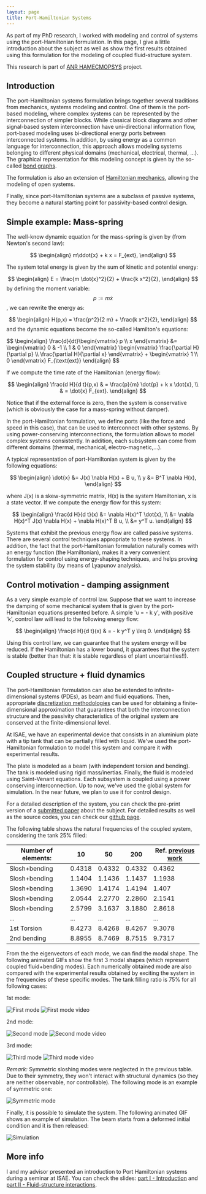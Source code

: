 ```yaml
---
layout: page
title: Port-Hamiltonian Systems
---
```


As part of my PhD research, I worked with modeling and control of systems using the port-Hamiltonian formulation. In this page, I give a little introduction about
the subject as well as show the first results obtained using this formulation for the
modeling of coupled fluid-structure system.

This research is part of [ANR HAMECMOPSYS](https://hamecmopsys.ens2m.fr/) project.


Introduction
----------------------------

The port-Hamiltonian systems formulation brings together several traditions from
mechanics, systems modeling and control.
One of them is the port-based modeling, where complex systems can be represented
by the interconnection of simpler blocks. While classical block diagrams and other signal-based
system interconnection have uni-directional information flow, port-based modeling uses
bi-directional energy ports between interconnected systems. In addition, by using
energy as a common language for interconnection, this approach allows modeling systems belonging to different
physical domains (mechanical, electrical, thermal, ...).
The graphical representation for this modeling concept is given by the so-called
[bond graphs](http://en.wikipedia.org/wiki/Bond_graph).

The formulation is also an extension of [Hamiltonian mechanics](http://en.wikipedia.org/wiki/Hamiltonian_mechanics), allowing the modeling
of open systems.

Finally, since port-Hamiltonian systems are a subclass of passive systems, they
become a natural starting point for passivity-based control design.

Simple example: Mass-spring
----------------------------

The well-know dynamic equation for the mass-spring is given by (from Newton's second law):

$$
\begin{align}
	m\ddot{x} + k x = F_{ext},
\end{align}
$$

The system total energy is given by the sum of kinetic and potential energy:

$$
\begin{align}
	E = \frac{m \dot{x}^2}{2} + \frac{k x^2}{2},
\end{align}
$$
by defining the moment variable:$$p := m\dot{x}$$, we can rewrite the energy as:

$$
\begin{align}
	H(p,x) = \frac{p^2}{2 m} + \frac{k x^2}{2},
\end{align}
$$
and the dynamic equations become the so-called Hamilton's equations:

<div class="matrix-equation">
$$
\begin{align}
\frac{d}{dt}\begin{vmatrix} p \\ x \end{vmatrix} &= 
\begin{vmatrix} 0 & -1 \\ 1 & 0 \end{vmatrix}
\begin{vmatrix} \frac{\partial H}{\partial p} \\ \frac{\partial H}{\partial x} \end{vmatrix} + 
\begin{vmatrix} 1 \\ 0 \end{vmatrix} F_{\text{ext}}
\end{align}
$$
</div>

If we compute the time rate of the Hamiltonian (energy flow):

$$
\begin{align}
	\frac{d H}{d t}(p,x) & = \frac{p}{m} \dot{p} + k x \dot{x}, \\
	 & = \dot{x} F_{ext}.
\end{align}
$$

Notice that if the external force is zero, then the system is conservative
(which is obviously the case for a mass-spring without damper).

In the port-Hamiltonian formulation, we define ports (like the force and
speed in this case), that can be used to interconnect with other systems.
By using power-conserving interconnections, the formulation allows to
model complex systems consistently. In addition, each subsystem can
come from different domains (thermal, mechanical, electro-magnetic,...).

A typical representation of port-Hamiltonian system is given by the following
equations:

$$
\begin{align}
	\dot{x} &= J(x) \nabla H(x) + B u, \\
	y &= B^T \nabla H(x),
\end{align}
$$

where J(x) is a skew-symmetric matrix, H(x) is the system Hamiltonian, x is
a state vector. If we compute the energy flow for this system:

$$
\begin{align}
	\frac{d H}{d t}(x) &= \nabla H(x)^T \dot{x}, \\
	&= \nabla H(x)^T J(x) \nabla H(x) + \nabla H(x)^T B u, \\
	&= y^T u.
\end{align}
$$

Systems that exhibit the previous energy flow are called passive systems. There are
several control techniques appropriate to these systems. In addition, the fact that
the port-Hamiltonian formulation naturally comes with an energy function (the Hamiltonian),
makes it a very convenient formulation for control using energy-shaping techniques, and
helps proving the system stability (by means of Lyapunov analysis).

Control motivation - damping assignment
-----------------------------------------

As a very simple example of control law. Suppose that we want to increase the damping of
some mechanical system that is given by the port-Hamiltonian equations presented before.
A simple 'u = - k y', with positive 'k', control law will lead to the following energy flow:

$$
\begin{align}
	\frac{d H}{d t}(x) & = - k y^T y \leq 0.
\end{align}
$$

Using this control law, we can guarantee that the system energy will be reduced. If the Hamiltonian
has a lower bound, it guarantees that the system is stable (better than that: it is stable regardless
of plant uncertainties!!).


Coupled structure + fluid dynamics
--------------------------------------------------------

The port-Hamiltonian formulation can also be extended to infinite-dimensional systems (PDEs), as
beam and fluid equations. Then, appropriate [discretization methodologies](https://www.researchgate.net/publication/222522902_Hamiltonian_discretization_of_boundary_control_systems)
can be used for obtaining a finite-dimensional approximation that guarantees that both the interconnection
structure and the passivity characteristics of the original system are conserved at the finite-dimensional level.

At ISAE, we have an experimental device that consists in an aluminium plate with a tip tank that can
be partially filled with liquid. We've used the port-Hamiltonian formulation to model this system
and compare it with experimental results.

The plate is modeled as a beam (with independent torsion and bending). The tank is modeled using
rigid mass/inertias. Finally, the fluid is modeled using Saint-Venant equations.
Each subsystem is coupled using a power conserving interconnection. Up to now, we've used
the global system for simulation. In the near future, we plan to use it for control design.

For a detailed description of the system, you can check the pre-print version of a [submitted paper](papers/FluidStructurePH.pdf) about the subject.
For detailed results as well as the source codes, you can check our [github page](https://github.com/flavioluiz/port-hamiltonian/tree/master/LHMNLC2015).

The following table shows the natural frequencies of the coupled system, considering the tank 25% filled:

| Number of elements: | 10 | 50 | 200 | Ref. [previous work](https://www.researchgate.net/publication/274896289_Control_design_for_a_coupled_fluid-structure_system_with_piezoelectric_actuators?ev=prf_pub) |
|-------------------|-----|-----|-----|-----|
| Slosh+bending | 0.4318 | 0.4332 | 0.4332 | 0.4362 |
| Slosh+bending | 1.1404 | 1.1436 | 1.1437 | 1.1938 |
| Slosh+bending | 1.3690 | 1.4174 | 1.4194 | 1.407 |
| Slosh+bending | 2.0544 | 2.2770 | 2.2860 | 2.1541 |
| Slosh+bending | 2.5799 | 3.1637 | 3.1880 | 2.8618 |
| ... | ... | ... | ... | ... |
| 1st Torsion | 8.4273 | 8.4268 | 8.4267 | 9.3078 |
| 2nd bending | 8.8955 | 8.7469 | 8.7515 | 9.7317 |

From the the eigenvectors of each mode, we can find the modal shape. The following animated GIFs
show the first 3 modal shapes (which represent coupled fluid+bending modes).
Each numerically obtained mode are also compared with the experimental
results obtained by exciting the system in the frequencies of these specific modes.
The tank filling ratio is 75% for all following cases:

1st mode:

![First mode](images/mode1.gif)
![First mode video](images/video1.gif)

2nd mode:

![Second mode](images/mode2.gif)
![Second mode video](images/video2.gif)

3rd mode:

![Third mode](images/mode3.gif)
![Third mode video](images/video3.gif)

*Remark:* Symmetric sloshing modes were neglected in the previous table. Due to their symmetry,
they won't interact with structural dynamics (so they are neither observable, nor controllable).
The following mode is an example of symmetric one:

![Symmetric mode](images/modesym.gif)

Finally, it is possible to simulate the system. The following animated GIF shows an example
of simulation. The beam starts from a deformed initial condition and it is then released:

![Simulation](images/simulation.gif)

More info
---------------------------------------
I and my advisor presented an introduction to Port Hamiltonian systems during a seminar at ISAE.
You can check the slides: [part I - Introduction](/presentations/DAEP/partI.pdf) and
[part II - Fluid-structure interactions](/presentations/DAEP/partII.pdf).
